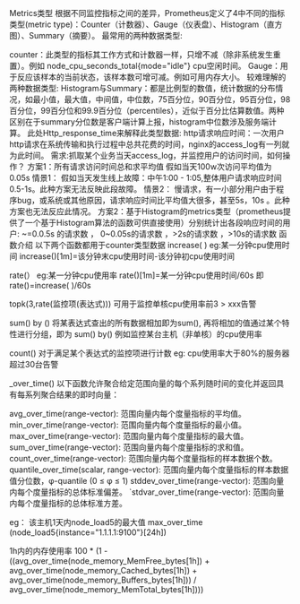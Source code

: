 Metrics类型
根据不同监控指标之间的差异，Prometheus定义了4中不同的指标类型(metric type)：Counter（计数器）、Gauge（仪表盘）、Histogram（直方图）、Summary（摘要）。
最常用的两种数据类型:

counter：此类型的指标其工作方式和计数器一样，只增不减（除非系统发生重置）。例如 node_cpu_seconds_total{mode="idle"} cpu空闲时间。
Gauge：用于反应该样本的当前状态，该样本数可增可减。例如可用内存大小。
较难理解的两种数据类型:
Histogram与Summary：都是比例型的数值，统计数据的分布情况，如最小值，最大值，中间值，中位数，75百分位，90百分位，95百分位，98百分位，99百分位和99.9百分位（percentiles），近似于百分比估算数值。两种区别在于summary分位数是客户端计算上报，histogram中位数涉及服务端计算。
此处Http_response_time来解释此类型数据:
http请求响应时间：一次用户http请求在系统传输和执行过程中总共花费的时间，nginx的access_log有一列就为此时间。
需求:抓取某个业务当天access_log，并监控用户的访问时间，如何操作？
方案1：所有请求访问时间总和求平均值 假如当天100w次访问平均值为0.05s
情景1： 假如当天发生线上故障：中午1:00 - 1:05,整体用户请求响应时间0.5-1s。此种方案无法反映此段故障。
情景2： 慢请求，有一小部分用户由于程序bug，或系统或其他原因，请求响应时间比平均值大很多，甚至5s，10s 。此种方案也无法反应此情况。
方案2：基于Histogram的metrics类型（prometheus提供了一个基于Histogram算法的函数可供直接使用）分别统计出各段响应时间的用户:
~=0.0.5s 的请求数 ， 0~0.05s的请求数 ，>2s的请求数 ，>10s的请求数
函数介绍
以下两个函数都用于counter类型数据
increase( )
eg:某一分钟cpu使用时间 increase()[1m]=该分钟末cpu使用时间-该分钟初cpu使用时间

rate(）
eg:某一分钟cpu使用率 rate()[1m]=某一分钟cpu使用时间/60s
即 rate()=increase( )/60s

topk(3,rate(监控项(表达式))) 可用于监控单核cpu使用率前3 > xxx告警

sum() by ()
将某表达式查出的所有数据相加即为sum(), 再将相加的值通过某个特性进行分组，即为 sum() by()
例如监控某台主机（非单核）的cpu使用率

count()
对于满足某个表达式的监控项进行计数
eg: cpu使用率大于80%的服务器超过30台告警

_over_time()
以下函数允许聚合给定范围向量的每个系列随时间的变化并返回具有每系列聚合结果的即时向量：

avg_over_time(range-vector): 范围向量内每个度量指标的平均值。
min_over_time(range-vector): 范围向量内每个度量指标的最小值。
max_over_time(range-vector): 范围向量内每个度量指标的最大值。
sum_over_time(range-vector): 范围向量内每个度量指标的求和值。
count_over_time(range-vector): 范围向量内每个度量指标的样本数据个数。
quantile_over_time(scalar, range-vector): 范围向量内每个度量指标的样本数据值分位数，φ-quantile (0 ≤ φ ≤ 1)
stddev_over_time(range-vector): 范围向量内每个度量指标的总体标准偏差。
`stdvar_over_time(range-vector): 范围向量内每个度量指标的总体标准方差。

eg：
该主机1天内node_load5的最大值
max_over_time (node_load5{instance="1.1.1.1:9100"}[24h])

1h内的内存使用率 100 * (1 - ((avg_over_time(node_memory_MemFree_bytes[1h]) + avg_over_time(node_memory_Cached_bytes[1h]) + avg_over_time(node_memory_Buffers_bytes[1h])) / avg_over_time(node_memory_MemTotal_bytes[1h])))
